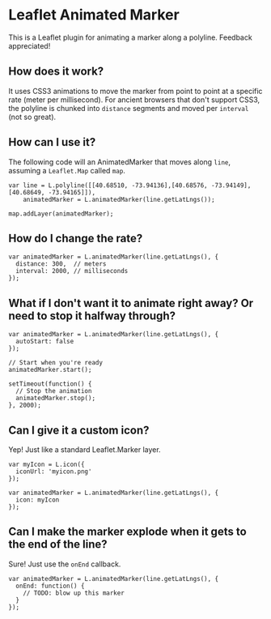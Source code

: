 # Leaflet Animated Marker

This is a Leaflet plugin for animating a marker along a polyline. Feedback appreciated!

## How does it work?

It uses CSS3 animations to move the marker from point to point at a specific rate (meter per millisecond). For ancient browsers that don't support CSS3, the polyline is chunked into `distance` segments and moved per `interval` (not so great).

## How can I use it?

The following code will an AnimatedMarker that moves along `line`, assuming a `Leaflet.Map` called `map`.

    var line = L.polyline([[40.68510, -73.94136],[40.68576, -73.94149],[40.68649, -73.94165]]),
        animatedMarker = L.animatedMarker(line.getLatLngs());

    map.addLayer(animatedMarker);

## How do I change the rate?

    var animatedMarker = L.animatedMarker(line.getLatLngs(), {
      distance: 300,  // meters
      interval: 2000, // milliseconds
    });


## What if I don't want it to animate right away? Or need to stop it halfway through?

    var animatedMarker = L.animatedMarker(line.getLatLngs(), {
      autoStart: false
    });

    // Start when you're ready
    animatedMarker.start();

    setTimeout(function() {
      // Stop the animation
      animatedMarker.stop();
    }, 2000);

## Can I give it a custom icon?

Yep! Just like a standard Leaflet.Marker layer.

    var myIcon = L.icon({
      iconUrl: 'myicon.png'
    });

    var animatedMarker = L.animatedMarker(line.getLatLngs(), {
      icon: myIcon
    });

## Can I make the marker explode when it gets to the end of the line?

Sure! Just use the `onEnd` callback.

    var animatedMarker = L.animatedMarker(line.getLatLngs(), {
      onEnd: function() {
        // TODO: blow up this marker
      }
    });
